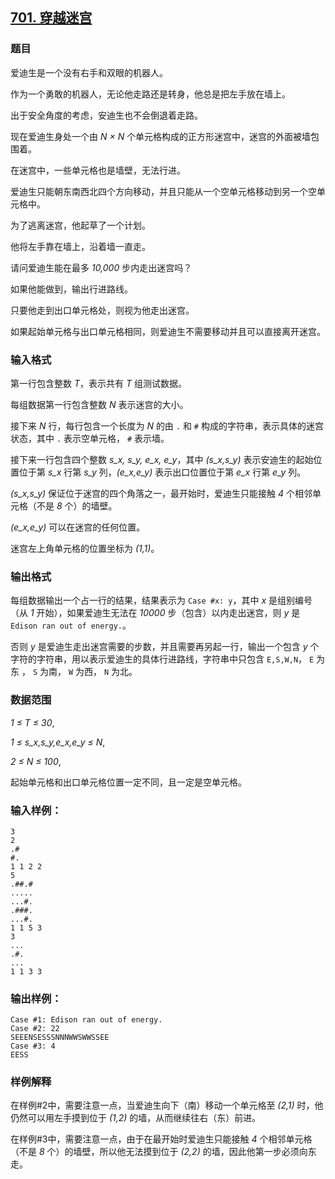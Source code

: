 ## [701. 穿越迷宫](https://www.acwing.com/problem/content/703/)

### 题目

爱迪生是一个没有右手和双眼的机器人。

作为一个勇敢的机器人，无论他走路还是转身，他总是把左手放在墙上。

出于安全角度的考虑，安迪生也不会倒退着走路。

现在爱迪生身处一个由 *N × N* 个单元格构成的正方形迷宫中，迷宫的外面被墙包围着。

在迷宫中，一些单元格也是墙壁，无法行进。

爱迪生只能朝东南西北四个方向移动，并且只能从一个空单元格移动到另一个空单元格中。

为了逃离迷宫，他起草了一个计划。

他将左手靠在墙上，沿着墙一直走。

请问爱迪生能在最多 *10,000* 步内走出迷宫吗？

如果他能做到，输出行进路线。

只要他走到出口单元格处，则视为他走出迷宫。

如果起始单元格与出口单元格相同，则爱迪生不需要移动并且可以直接离开迷宫。

### 输入格式

第一行包含整数 *T*，表示共有 *T* 组测试数据。

每组数据第一行包含整数 *N* 表示迷宫的大小。

接下来 *N* 行，每行包含一个长度为 *N* 的由 `.` 和 `#` 构成的字符串，表示具体的迷宫状态，其中 `.` 表示空单元格， `#` 表示墙。

接下来一行包含四个整数 *s_x, s_y, e_x, e_y*，其中 *(s_x,s_y)* 表示安迪生的起始位置位于第 *s_x* 行第 *s_y* 列，*(e_x,e_y)* 表示出口位置位于第 *e_x* 行第 *e_y* 列。

*(s_x,s_y)* 保证位于迷宫的四个角落之一，最开始时，爱迪生只能接触 *4* 个相邻单元格（不是 *8* 个）的墙壁。

*(e_x,e_y)* 可以在迷宫的任何位置。

迷宫左上角单元格的位置坐标为 *(1,1)*。

### 输出格式

每组数据输出一个占一行的结果，结果表示为 `Case #x: y`，其中 *x* 是组别编号（从 *1* 开始），如果爱迪生无法在 *10000* 步（包含）以内走出迷宫，则 *y* 是 `Edison ran out of energy.`。

否则 *y* 是爱迪生走出迷宫需要的步数，并且需要再另起一行，输出一个包含 *y* 个字符的字符串，用以表示爱迪生的具体行进路线，字符串中只包含 `E,S,W,N`， `E` 为东 ， `S` 为南， `W` 为西， `N` 为北。

### 数据范围

*1 ≤ T ≤ 30*,

*1 ≤ s_x,s_y,e_x,e_y ≤ N*,

*2 ≤ N ≤ 100*,

起始单元格和出口单元格位置一定不同，且一定是空单元格。

### 输入样例：

```
3
2
.#
#.
1 1 2 2
5
.##.#
.....
...#.
.###.
...#.
1 1 5 3
3
...
.#.
...
1 1 3 3
```

### 输出样例：

```
Case #1: Edison ran out of energy.
Case #2: 22
SEEENSESSSNNNWWSWWSSEE
Case #3: 4
EESS
```

### 样例解释

在样例#2中，需要注意一点，当爱迪生向下（南）移动一个单元格至 *(2,1)* 时，他仍然可以用左手摸到位于 *(1,2)* 的墙，从而继续往右（东）前进。

在样例#3中，需要注意一点，由于在最开始时爱迪生只能接触 *4* 个相邻单元格（不是 *8* 个）的墙壁，所以他无法摸到位于 *(2,2)* 的墙，因此他第一步必须向东走。
